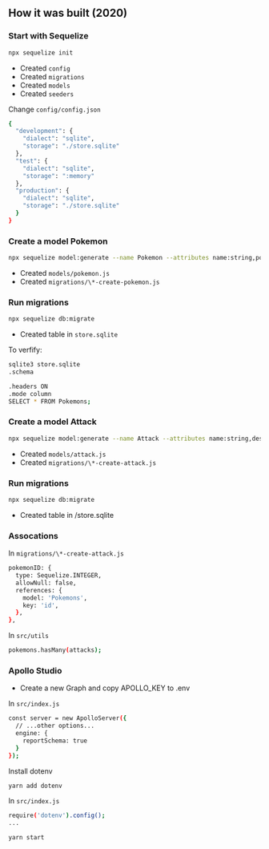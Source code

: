 ## How it was built (2020)

### Start with Sequelize

```bash
npx sequelize init
```

- Created `config`
- Created `migrations`
- Created `models`
- Created `seeders`

Change `config/config.json`

```bash
{
  "development": {
    "dialect": "sqlite",
    "storage": "./store.sqlite"
  },
  "test": {
    "dialect": "sqlite",
    "storage": ":memory"
  },
  "production": {
    "dialect": "sqlite",
    "storage": "./store.sqlite"
  }
}
```

### Create a model Pokemon

```bash
npx sequelize model:generate --name Pokemon --attributes name:string,powerType:string
```

- Created `models/pokemon.js`
- Created `migrations/\*-create-pokemon.js`

### Run migrations

```bash
npx sequelize db:migrate
```

- Created table in `store.sqlite`

To verfify:

```bash
sqlite3 store.sqlite
.schema
```

```bash
.headers ON
.mode column
SELECT * FROM Pokemons;
```

### Create a model Attack

```bash
npx sequelize model:generate --name Attack --attributes name:string,description:string,pokemonID:INTEGER
```

- Created `models/attack.js`
- Created `migrations/\*-create-attack.js`

### Run migrations

```bash
npx sequelize db:migrate
```

- Created table in /store.sqlite

### Assocations

In `migrations/\*-create-attack.js`

```bash
pokemonID: {
  type: Sequelize.INTEGER,
  allowNull: false,
  references: {
    model: 'Pokemons',
    key: 'id',
  },
},
```

In `src/utils`

```bash
pokemons.hasMany(attacks);
```

### Apollo Studio

- Create a new Graph and copy APOLLO_KEY to .env

In `src/index.js`

```bash
const server = new ApolloServer({
  // ...other options...
  engine: {
    reportSchema: true
  }
});

```

Install dotenv

```bash
yarn add dotenv
```

In `src/index.js`

```bash
require('dotenv').config();
...
```

```bash
yarn start
```
